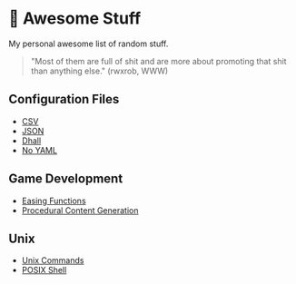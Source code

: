 # 🦔 Awesome Stuff 

My personal awesome list of random stuff.

> "Most of them are full of shit and are more about promoting that shit than anything else." (rwxrob,  WWW)

## Configuration Files

* [CSV](https://en.wikipedia.org/wiki/Comma-separated_values)
* [JSON](https://www.json.org/json-en.html)
* [Dhall](https://dhall-lang.org/)
* [No YAML](https://noyaml.com/)

## Game Development

* [Easing Functions](https://easings.net/)
* [Procedural Content Generation](https://procgen.space/)

## Unix

* [Unix Commands](https://en.wikipedia.org/wiki/List_of_Unix_commands)
* [POSIX Shell](https://www.grymoire.com/Unix/Sh.html)
